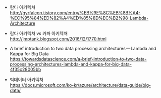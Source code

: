 * 람다 아키텍쳐 </br>
http://gyrfalcon.tistory.com/entry/%EB%9E%8C%EB%8B%A4-%EC%95%84%ED%82%A4%ED%85%8D%EC%B2%98-Lambda-Architecture </br>

* 람다 아키텍쳐 vs 카파 아키텍쳐 </br>
http://jmptank.blogspot.com/2016/12/1770.html </br>

* A brief introduction to two data processing architectures — Lambda and Kappa for Big Data </br>
https://towardsdatascience.com/a-brief-introduction-to-two-data-processing-architectures-lambda-and-kappa-for-big-data-4f35c28005bb </br>


* 빅데이터 아키텍처 </br>
https://docs.microsoft.com/ko-kr/azure/architecture/data-guide/big-data/ </br>


